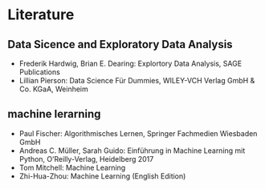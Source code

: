 # Literature

## Data Sicence and Exploratory Data Analysis

- Frederik Hardwig, Brian E. Dearing: Explortory Data Analysis, SAGE Publications
- Lillian Pierson: Data Science Für Dummies, WILEY-VCH Verlag GmbH & Co. KGaA, Weinheim

## machine lerarning

- Paul Fischer: Algorithmisches Lernen, Springer Fachmedien Wiesbaden GmbH
- Andreas C. Müller, Sarah Guido: Einführung in Machine Learning mit Python, O’Reilly-Verlag, Heidelberg 2017
- Tom Mitchell: Machine Learning
- Zhi-Hua-Zhou: Machine Learning (English Edition)
  